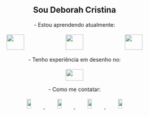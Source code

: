<h2 align="center">Sou Deborah Cristina</h2>
<p align="center">
- Estou aprendendo atualmente:
<br><br>
<span><img style="height: 40px; width: 30%;" src="https://cdn.jsdelivr.net/gh/devicons/devicon/icons/html5/html5-original-wordmark.svg"/></span>
<span><img style="height: 40px; width: 30%;" src="https://cdn.jsdelivr.net/gh/devicons/devicon/icons/css3/css3-original-wordmark.svg"/></span>
<span><img style="height: 40px; width: 30%;" src="https://cdn.jsdelivr.net/gh/devicons/devicon/icons/csharp/csharp-original.svg"/></span>
</p>
<p align="center">
- Tenho experiência em desenho no:
<br><br>
<img style="height: 30px; width: 30%;" src="https://cdn.jsdelivr.net/gh/devicons/devicon/icons/photoshop/photoshop-plain.svg" />
 </p>        
 <p align="center">
- Como me contatar:
<br><br>
<!--instagram--><span><a href="https://www.instagram.com/deborahcristina43/"><img style="height: 25px; width: 15%;" src="https://img.shields.io/badge/Instagram-E4405F?style=for-the-badge&logo=instagram&logoColor=white"></span>
<!--gmail--><span><a href="mailto:deborah.cristina8787@gmail.com"><img style="height: 25px; width: 15%;" src="https://img.shields.io/badge/Gmail-D14836?style=for-the-badge&logo=gmail&logoColor=white"></span>
<!--discord--><span><a href="https://discord.gg/fDAVtx9e"><img style="height: 25px; width: 15%;" src="https://img.shields.io/badge/Discord-7289DA?style=for-the-badge&logo=discord&logoColor=white"></span>   
<!--Deviantart--><span><a href="https://www.deviantart.com/domaingriffith"><img style="height: 25px; width: 15%;" src="https://img.shields.io/badge/DeviantArt-05CC47?style=for-the-badge&logo=deviantart&logoColor=white"></span>
</p>
          
<!---
DeborahCristinaOJ/DeborahCristinaOJ is a ✨ special ✨ repository because its `README.md` (this file) appears on your GitHub profile.
You can click the Preview link to take a look at your changes.
--->
